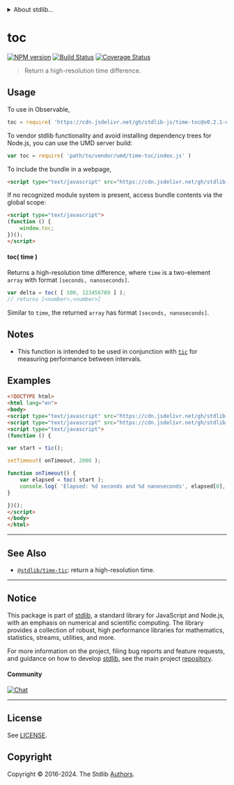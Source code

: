 <!--

@license Apache-2.0

Copyright (c) 2018 The Stdlib Authors.

Licensed under the Apache License, Version 2.0 (the "License");
you may not use this file except in compliance with the License.
You may obtain a copy of the License at

   http://www.apache.org/licenses/LICENSE-2.0

Unless required by applicable law or agreed to in writing, software
distributed under the License is distributed on an "AS IS" BASIS,
WITHOUT WARRANTIES OR CONDITIONS OF ANY KIND, either express or implied.
See the License for the specific language governing permissions and
limitations under the License.

-->


<details>
  <summary>
    About stdlib...
  </summary>
  <p>We believe in a future in which the web is a preferred environment for numerical computation. To help realize this future, we've built stdlib. stdlib is a standard library, with an emphasis on numerical and scientific computation, written in JavaScript (and C) for execution in browsers and in Node.js.</p>
  <p>The library is fully decomposable, being architected in such a way that you can swap out and mix and match APIs and functionality to cater to your exact preferences and use cases.</p>
  <p>When you use stdlib, you can be absolutely certain that you are using the most thorough, rigorous, well-written, studied, documented, tested, measured, and high-quality code out there.</p>
  <p>To join us in bringing numerical computing to the web, get started by checking us out on <a href="https://github.com/stdlib-js/stdlib">GitHub</a>, and please consider <a href="https://opencollective.com/stdlib">financially supporting stdlib</a>. We greatly appreciate your continued support!</p>
</details>

# toc

[![NPM version][npm-image]][npm-url] [![Build Status][test-image]][test-url] [![Coverage Status][coverage-image]][coverage-url] <!-- [![dependencies][dependencies-image]][dependencies-url] -->

> Return a high-resolution time difference.



<section class="usage">

## Usage

To use in Observable,

```javascript
toc = require( 'https://cdn.jsdelivr.net/gh/stdlib-js/time-toc@v0.2.1-umd/browser.js' )
```

To vendor stdlib functionality and avoid installing dependency trees for Node.js, you can use the UMD server build:

```javascript
var toc = require( 'path/to/vendor/umd/time-toc/index.js' )
```

To include the bundle in a webpage,

```html
<script type="text/javascript" src="https://cdn.jsdelivr.net/gh/stdlib-js/time-toc@v0.2.1-umd/browser.js"></script>
```

If no recognized module system is present, access bundle contents via the global scope:

```html
<script type="text/javascript">
(function () {
    window.toc;
})();
</script>
```

#### toc( time )

Returns a high-resolution time difference, where `time` is a two-element `array` with format `[seconds, nanoseconds]`.

```javascript
var delta = toc( [ 100, 123456789 ] );
// returns [<number>,<number>]
```

Similar to `time`, the returned `array` has format `[seconds, nanoseconds]`.

</section>

<!-- /.usage -->

<secton class="notes">

## Notes

-   This function is intended to be used in conjunction with [`tic`][@stdlib/time/tic] for measuring performance between intervals.

</section>

<!-- /.notes -->

<section class="examples">

## Examples

<!-- eslint no-undef: "error" -->

```html
<!DOCTYPE html>
<html lang="en">
<body>
<script type="text/javascript" src="https://cdn.jsdelivr.net/gh/stdlib-js/time-tic@umd/browser.js"></script>
<script type="text/javascript" src="https://cdn.jsdelivr.net/gh/stdlib-js/time-toc@v0.2.1-umd/browser.js"></script>
<script type="text/javascript">
(function () {

var start = tic();

setTimeout( onTimeout, 2000 );

function onTimeout() {
    var elapsed = toc( start );
    console.log( 'Elapsed: %d seconds and %d nanoseconds', elapsed[0], elapsed[1] );
}

})();
</script>
</body>
</html>
```

</section>

<!-- /.examples -->

<!-- Section for related `stdlib` packages. Do not manually edit this section, as it is automatically populated. -->

<section class="related">

* * *

## See Also

-   <span class="package-name">[`@stdlib/time-tic`][@stdlib/time/tic]</span><span class="delimiter">: </span><span class="description">return a high-resolution time.</span>

</section>

<!-- /.related -->

<!-- Section for all links. Make sure to keep an empty line after the `section` element and another before the `/section` close. -->


<section class="main-repo" >

* * *

## Notice

This package is part of [stdlib][stdlib], a standard library for JavaScript and Node.js, with an emphasis on numerical and scientific computing. The library provides a collection of robust, high performance libraries for mathematics, statistics, streams, utilities, and more.

For more information on the project, filing bug reports and feature requests, and guidance on how to develop [stdlib][stdlib], see the main project [repository][stdlib].

#### Community

[![Chat][chat-image]][chat-url]

---

## License

See [LICENSE][stdlib-license].


## Copyright

Copyright &copy; 2016-2024. The Stdlib [Authors][stdlib-authors].

</section>

<!-- /.stdlib -->

<!-- Section for all links. Make sure to keep an empty line after the `section` element and another before the `/section` close. -->

<section class="links">

[npm-image]: http://img.shields.io/npm/v/@stdlib/time-toc.svg
[npm-url]: https://npmjs.org/package/@stdlib/time-toc

[test-image]: https://github.com/stdlib-js/time-toc/actions/workflows/test.yml/badge.svg?branch=v0.2.1
[test-url]: https://github.com/stdlib-js/time-toc/actions/workflows/test.yml?query=branch:v0.2.1

[coverage-image]: https://img.shields.io/codecov/c/github/stdlib-js/time-toc/main.svg
[coverage-url]: https://codecov.io/github/stdlib-js/time-toc?branch=main

<!--

[dependencies-image]: https://img.shields.io/david/stdlib-js/time-toc.svg
[dependencies-url]: https://david-dm.org/stdlib-js/time-toc/main

-->

[chat-image]: https://img.shields.io/gitter/room/stdlib-js/stdlib.svg
[chat-url]: https://app.gitter.im/#/room/#stdlib-js_stdlib:gitter.im

[stdlib]: https://github.com/stdlib-js/stdlib

[stdlib-authors]: https://github.com/stdlib-js/stdlib/graphs/contributors

[umd]: https://github.com/umdjs/umd
[es-module]: https://developer.mozilla.org/en-US/docs/Web/JavaScript/Guide/Modules

[deno-url]: https://github.com/stdlib-js/time-toc/tree/deno
[deno-readme]: https://github.com/stdlib-js/time-toc/blob/deno/README.md
[umd-url]: https://github.com/stdlib-js/time-toc/tree/umd
[umd-readme]: https://github.com/stdlib-js/time-toc/blob/umd/README.md
[esm-url]: https://github.com/stdlib-js/time-toc/tree/esm
[esm-readme]: https://github.com/stdlib-js/time-toc/blob/esm/README.md
[branches-url]: https://github.com/stdlib-js/time-toc/blob/main/branches.md

[stdlib-license]: https://raw.githubusercontent.com/stdlib-js/time-toc/main/LICENSE

[@stdlib/time/tic]: https://github.com/stdlib-js/time-tic/tree/umd

<!-- <related-links> -->

[@stdlib/time/tic]: https://github.com/stdlib-js/time-tic/tree/umd

<!-- </related-links> -->

</section>

<!-- /.links -->
